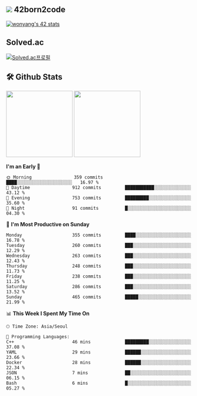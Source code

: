 
## <img src="https://img.shields.io/badge/-000000?style=flat&logo=42&logoColor=white"> 42born2code
[![wonyang's 42 stats](https://badge42.vercel.app/api/v2/cl5nhe5b6007809kydha7ht42/stats?cursusId=21&coalitionId=88)](https://profile.intra.42.fr/users/wonyang)

## Solved.ac
[![Solved.ac프로필](http://mazassumnida.wtf/api/v2/generate_badge?boj=bennyws)](https://solved.ac/bennyws)

## 🛠️ Github Stats
<p>
  <img height="180em" src="https://github-readme-stats-veggie-garden.vercel.app/api?username=gemstoneyang&show_icons=true&include_all_commits=true&bg_color=30,e96443,904e95&title_color=fff&text_color=fff">
  <img height="180em" src="https://github-readme-stats-veggie-garden.vercel.app/api/top-langs/?username=gemstoneyang&layout=compact&bg_color=30,e96443,904e95&title_color=fff&text_color=fff">
</p>

<!--START_SECTION:waka-->
**I'm an Early 🐤** 

```text
🌞 Morning                359 commits         ████░░░░░░░░░░░░░░░░░░░░░   16.97 % 
🌆 Daytime                912 commits         ███████████░░░░░░░░░░░░░░   43.12 % 
🌃 Evening                753 commits         █████████░░░░░░░░░░░░░░░░   35.60 % 
🌙 Night                  91 commits          █░░░░░░░░░░░░░░░░░░░░░░░░   04.30 % 
```
📅 **I'm Most Productive on Sunday** 

```text
Monday                   355 commits         ████░░░░░░░░░░░░░░░░░░░░░   16.78 % 
Tuesday                  260 commits         ███░░░░░░░░░░░░░░░░░░░░░░   12.29 % 
Wednesday                263 commits         ███░░░░░░░░░░░░░░░░░░░░░░   12.43 % 
Thursday                 248 commits         ███░░░░░░░░░░░░░░░░░░░░░░   11.73 % 
Friday                   238 commits         ███░░░░░░░░░░░░░░░░░░░░░░   11.25 % 
Saturday                 286 commits         ███░░░░░░░░░░░░░░░░░░░░░░   13.52 % 
Sunday                   465 commits         █████░░░░░░░░░░░░░░░░░░░░   21.99 % 
```


📊 **This Week I Spent My Time On** 

```text
🕑︎ Time Zone: Asia/Seoul

💬 Programming Languages: 
C++                      46 mins             █████████░░░░░░░░░░░░░░░░   37.08 % 
YAML                     29 mins             ██████░░░░░░░░░░░░░░░░░░░   23.66 % 
Docker                   28 mins             ██████░░░░░░░░░░░░░░░░░░░   22.34 % 
JSON                     7 mins              ██░░░░░░░░░░░░░░░░░░░░░░░   06.15 % 
Bash                     6 mins              █░░░░░░░░░░░░░░░░░░░░░░░░   05.27 % 
```


<!--END_SECTION:waka-->

